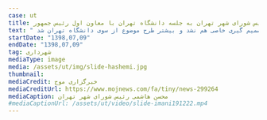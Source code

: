 ```yaml
---
case: ut
title: اشاره رئیس شورای شهر تهران به جلسه دانشگاه تهران با معاون اول رئیس جمهور
text: " محسن هاشمی ، رئیس شورای شهر تهران  در حاشیه جلسه شورای اسلامی شهر تهران و در جمع خبرنگاران به جلسه طرح توسعه دانشگاه تهران با حضور جهانگیری اشاره کرد و گفت: توسعه دانشگاه تهران ربطی به شورا نداشت بلکه دچار یک مصوبه از شورای عالی شهر سازی شده بود و دانشگاه تهران به این مصوبه گلایه داشت. رئیس شورای اسلامی شهر تهران گفت: در آن جلسه صحبت‌هایی شد اما تصمیم گیری خاصی هم نشد و بیشتر طرح موضوع از سوی دانشگاه تهران شد."
startDate: "1398,07,09"
endDate: "1398,07,09"
tag: شهرداری
mediaType: image
media: /assets/ut/img/slide-hashemi.jpg
thumbnail:
mediaCredit: خبرگزاری موج
mediaCreditUrl: https://www.mojnews.com/fa/tiny/news-299264
mediaCaption: محسن هاشمی رئیس شورای شهر تهران
#mediaCaptionUrl: /assets/ut/video/slide-imani191222.mp4
---
```


